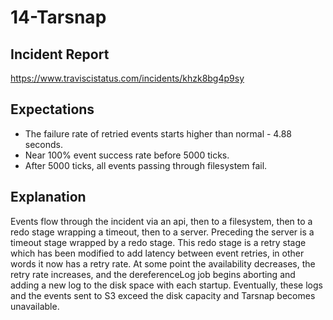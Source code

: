 # 14-Tarsnap

## Incident Report

https://www.traviscistatus.com/incidents/khzk8bg4p9sy

## Expectations

- The failure rate of retried events starts higher than normal - 4.88 seconds.
- Near 100% event success rate before 5000 ticks.
- After 5000 ticks, all events passing through filesystem fail.

## Explanation

Events flow through the incident via an api, then to a filesystem, then to a redo stage wrapping a timeout, then to a server. Preceding the server is a timeout stage wrapped by a redo stage. This redo stage is a retry stage which has been modified to add latency between event retries, in other words it now has a retry rate. At some point the availability decreases, the retry rate increases, and the dereferenceLog job begins aborting and adding a new log to the disk space with each startup. Eventually, these logs and the events sent to S3 exceed the disk capacity and Tarsnap becomes unavailable.